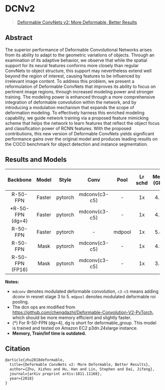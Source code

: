 # DCNv2

> [Deformable ConvNets v2: More Deformable, Better Results](https://arxiv.org/abs/1811.11168)

<!-- [ALGORITHM] -->

## Abstract

The superior performance of Deformable Convolutional Networks arises from its ability to adapt to the geometric variations of objects. Through an examination of its adaptive behavior, we observe that while the spatial support for its neural features conforms more closely than regular ConvNets to object structure, this support may nevertheless extend well beyond the region of interest, causing features to be influenced by irrelevant image content. To address this problem, we present a reformulation of Deformable ConvNets that improves its ability to focus on pertinent image regions, through increased modeling power and stronger training. The modeling power is enhanced through a more comprehensive integration of deformable convolution within the network, and by introducing a modulation mechanism that expands the scope of deformation modeling. To effectively harness this enriched modeling capability, we guide network training via a proposed feature mimicking scheme that helps the network to learn features that reflect the object focus and classification power of RCNN features. With the proposed contributions, this new version of Deformable ConvNets yields significant performance gains over the original model and produces leading results on the COCO benchmark for object detection and instance segmentation.

## Results and Models

| Backbone         | Model        | Style   | Conv          | Pool   | Lr schd | Mem (GB) | Inf time (fps) | box AP | mask AP | Config | Download |
|:----------------:|:------------:|:-------:|:-------------:|:------:|:-------:|:--------:|:--------------:|:------:|:-------:|:------:|:--------:|
| R-50-FPN         | Faster       | pytorch | mdconv(c3-c5) | -      | 1x      | 4.1  | 17.6 | 41.4 |     | [config](https://github.com/open-mmlab/mmdetection/tree/master/configs/dcnv2/faster_rcnn_r50_fpn_mdconv_c3-c5_1x_coco.py) | [model](https://download.openmmlab.com/mmdetection/v2.0/dcn/faster_rcnn_r50_fpn_mdconv_c3-c5_1x_coco/faster_rcnn_r50_fpn_mdconv_c3-c5_1x_coco_20200130-d099253b.pth) &#124; [log](https://download.openmmlab.com/mmdetection/v2.0/dcn/faster_rcnn_r50_fpn_mdconv_c3-c5_1x_coco/faster_rcnn_r50_fpn_mdconv_c3-c5_1x_coco_20200130_222144.log.json) |
| *R-50-FPN (dg=4) | Faster       | pytorch | mdconv(c3-c5) | -      | 1x      | 4.2  | 17.4 | 41.5 |     | [config](https://github.com/open-mmlab/mmdetection/tree/master/configs/dcnv2/faster_rcnn_r50_fpn_mdconv_c3-c5_group4_1x_coco.py) | [model](https://download.openmmlab.com/mmdetection/v2.0/dcn/faster_rcnn_r50_fpn_mdconv_c3-c5_group4_1x_coco/faster_rcnn_r50_fpn_mdconv_c3-c5_group4_1x_coco_20200130-01262257.pth) &#124; [log](https://download.openmmlab.com/mmdetection/v2.0/dcn/faster_rcnn_r50_fpn_mdconv_c3-c5_group4_1x_coco/faster_rcnn_r50_fpn_mdconv_c3-c5_group4_1x_coco_20200130_222058.log.json) |
| R-50-FPN         | Faster       | pytorch | -             | mdpool | 1x      | 5.8  | 16.6 | 38.7 |     | [config](https://github.com/open-mmlab/mmdetection/tree/master/configs/dcnv2/faster_rcnn_r50_fpn_mdpool_1x_coco.py) | [model](https://download.openmmlab.com/mmdetection/v2.0/dcn/faster_rcnn_r50_fpn_mdpool_1x_coco/faster_rcnn_r50_fpn_mdpool_1x_coco_20200307-c0df27ff.pth) &#124; [log](https://download.openmmlab.com/mmdetection/v2.0/dcn/faster_rcnn_r50_fpn_mdpool_1x_coco/faster_rcnn_r50_fpn_mdpool_1x_coco_20200307_203304.log.json) |
| R-50-FPN         | Mask         | pytorch | mdconv(c3-c5) | -      | 1x      | 4.5  | 15.1 | 41.5 | 37.1 | [config](https://github.com/open-mmlab/mmdetection/tree/master/configs/dcnv2/mask_rcnn_r50_fpn_mdconv_c3-c5_1x_coco.py) | [model](https://download.openmmlab.com/mmdetection/v2.0/dcn/mask_rcnn_r50_fpn_mdconv_c3-c5_1x_coco/mask_rcnn_r50_fpn_mdconv_c3-c5_1x_coco_20200203-ad97591f.pth) &#124; [log](https://download.openmmlab.com/mmdetection/v2.0/dcn/mask_rcnn_r50_fpn_mdconv_c3-c5_1x_coco/mask_rcnn_r50_fpn_mdconv_c3-c5_1x_coco_20200203_063443.log.json) |
| R-50-FPN (FP16)      | Mask         | pytorch | mdconv(c3-c5)| -      | 1x      | 3.1      |                | 42.0   | 37.6    |[config](https://github.com/open-mmlab/mmdetection/tree/master/configs/fp16/mask_rcnn_r50_fpn_fp16_mdconv_c3-c5_1x_coco.py) | [model](https://download.openmmlab.com/mmdetection/v2.0/fp16/mask_rcnn_r50_fpn_fp16_mdconv_c3-c5_1x_coco/mask_rcnn_r50_fpn_fp16_mdconv_c3-c5_1x_coco_20210520_180434-cf8fefa5.pth) &#124; [log](https://download.openmmlab.com/mmdetection/v2.0/fp16/mask_rcnn_r50_fpn_fp16_mdconv_c3-c5_1x_coco/mask_rcnn_r50_fpn_fp16_mdconv_c3-c5_1x_coco_20210520_180434.log.json)  |

**Notes:**

- `mdconv` denotes modulated deformable convolution, `c3-c5` means adding dconv in resnet stage 3 to 5. `mdpool` denotes modulated deformable roi pooling.
- The dcn ops are modified from https://github.com/chengdazhi/Deformable-Convolution-V2-PyTorch, which should be more memory efficient and slightly faster.
- (*) For R-50-FPN (dg=4), dg is short for deformable_group. This model is trained and tested on Amazon EC2 p3dn.24xlarge instance.
- **Memory, Train/Inf time is outdated.**

## Citation

```latex
@article{zhu2018deformable,
  title={Deformable ConvNets v2: More Deformable, Better Results},
  author={Zhu, Xizhou and Hu, Han and Lin, Stephen and Dai, Jifeng},
  journal={arXiv preprint arXiv:1811.11168},
  year={2018}
}
```
